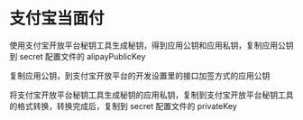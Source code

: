 # 支付宝当面付

使用支付宝开放平台秘钥工具生成秘钥，得到应用公钥和应用私钥，复制应用公钥到 secret 配置文件的 alipayPublicKey

复制应用公钥，到支付宝开放平台的开发设置里的接口加签方式的应用公钥

将支付宝开放平台秘钥工具生成秘钥的应用私钥，复制到支付宝开放平台秘钥工具的格式转换，转换完成后，复制到 secret 配置文件的 privateKey
